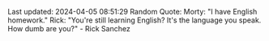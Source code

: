 Last updated: 2024-04-05 08:51:29
Random Quote: Morty: "I have English homework."
Rick: "You're still learning English? It's the language you speak. How dumb are you?" - Rick Sanchez